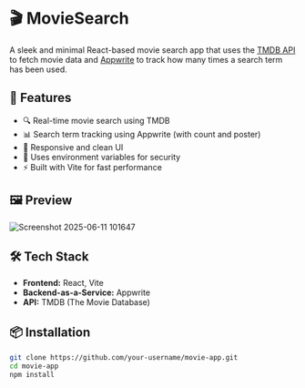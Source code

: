 # 🎬 MovieSearch

A sleek and minimal React-based movie search app that uses the [TMDB API](https://developer.themoviedb.org/) to fetch movie data and [Appwrite](https://appwrite.io/) to track how many times a search term has been used.

## 🚀 Features

- 🔍 Real-time movie search using TMDB
- 📊 Search term tracking using Appwrite (with count and poster)
- 🎨 Responsive and clean UI
- 🧠 Uses environment variables for security
- ⚡ Built with Vite for fast performance

## 🖼️ Preview

![Screenshot 2025-06-11 101647](https://github.com/user-attachments/assets/fc0ce49e-14e1-4a5d-b5c1-4cd51aacc5f6)



## 🛠️ Tech Stack

- **Frontend:** React, Vite
- **Backend-as-a-Service:** Appwrite
- **API:** TMDB (The Movie Database)

## 📦 Installation

```bash
git clone https://github.com/your-username/movie-app.git
cd movie-app
npm install
